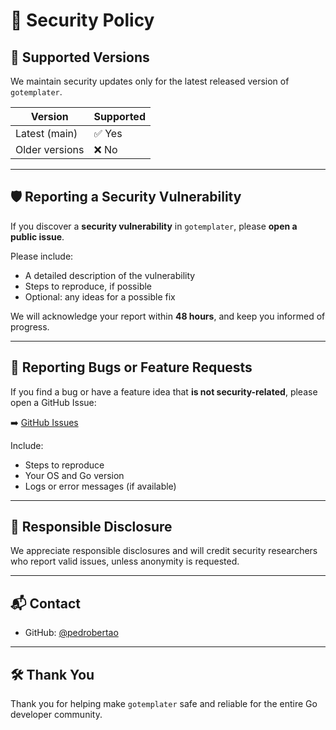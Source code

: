 # 🔐 Security Policy

## 📅 Supported Versions

We maintain security updates only for the latest released version of `gotemplater`.

| Version        | Supported |
|----------------|-----------|
| Latest (main)  | ✅ Yes     |
| Older versions | ❌ No      |

---

## 🛡️ Reporting a Security Vulnerability

If you discover a **security vulnerability** in `gotemplater`, please **open a public issue**.

Please include:

- A detailed description of the vulnerability
- Steps to reproduce, if possible
- Optional: any ideas for a possible fix

We will acknowledge your report within **48 hours**, and keep you informed of progress.

---

## 🐞 Reporting Bugs or Feature Requests

If you find a bug or have a feature idea that **is not security-related**, please open a GitHub Issue:

➡️ [GitHub Issues](https://github.com/pedrobertao/gotemplater/issues)

Include:

- Steps to reproduce
- Your OS and Go version
- Logs or error messages (if available)

---

## 🙏 Responsible Disclosure

We appreciate responsible disclosures and will credit security researchers who report valid issues, unless anonymity is requested.

---

## 📬 Contact

- GitHub: [@pedrobertao](https://github.com/pedrobertao)

---

## 🛠️ Thank You

Thank you for helping make `gotemplater` safe and reliable for the entire Go developer community.
